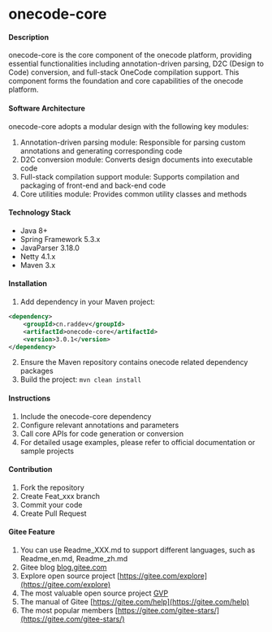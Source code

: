 # onecode-core

#### Description
onecode-core is the core component of the onecode platform, providing essential functionalities including annotation-driven parsing, D2C (Design to Code) conversion, and full-stack OneCode compilation support. This component forms the foundation and core capabilities of the onecode platform.

#### Software Architecture
onecode-core adopts a modular design with the following key modules:
1. Annotation-driven parsing module: Responsible for parsing custom annotations and generating corresponding code
2. D2C conversion module: Converts design documents into executable code
3. Full-stack compilation support module: Supports compilation and packaging of front-end and back-end code
4. Core utilities module: Provides common utility classes and methods

#### Technology Stack
- Java 8+
- Spring Framework 5.3.x
- JavaParser 3.18.0
- Netty 4.1.x
- Maven 3.x

#### Installation
1. Add dependency in your Maven project:
```xml
<dependency>
    <groupId>cn.raddev</groupId>
    <artifactId>onecode-core</artifactId>
    <version>3.0.1</version>
</dependency>
```
2. Ensure the Maven repository contains onecode related dependency packages
3. Build the project: `mvn clean install`

#### Instructions
1. Include the onecode-core dependency
2. Configure relevant annotations and parameters
3. Call core APIs for code generation or conversion
4. For detailed usage examples, please refer to official documentation or sample projects

#### Contribution
1. Fork the repository
2. Create Feat_xxx branch
3. Commit your code
4. Create Pull Request

#### Gitee Feature
1. You can use Readme_XXX.md to support different languages, such as Readme_en.md, Readme_zh.md
2. Gitee blog [blog.gitee.com](https://blog.gitee.com)
3. Explore open source project [https://gitee.com/explore](https://gitee.com/explore)
4. The most valuable open source project [GVP](https://gitee.com/gvp)
5. The manual of Gitee [https://gitee.com/help](https://gitee.com/help)
6. The most popular members  [https://gitee.com/gitee-stars/](https://gitee.com/gitee-stars/)
